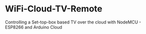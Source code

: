 # WiFi-Cloud-TV-Remote
Controlling a Set-top-box based TV over the cloud with NodeMCU - ESP8266 and Arduino Cloud

